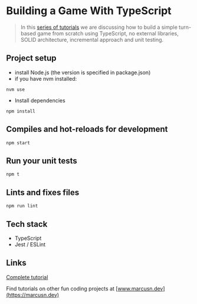 # Building a Game With TypeScript
> In this [series of tutorials](https://medium.com/@gregsolo/gamedev-patterns-and-algorithms-in-action-with-typescript-d29b913858e) we are discussing how to build a simple turn-based game from scratch using TypeScript, no external libraries, SOLID architecture, incremental approach and unit testing.

## Project setup
- install Node.js (the version is specified in package.json)
- if you have nvm installed: 
```
nvm use
```
- Install dependencies
```
npm install
```

## Compiles and hot-reloads for development
```
npm start
```

## Run your unit tests
```
npm t
```
## Lints and fixes files
```
npm run lint
```

## Tech stack
- TypeScript 
- Jest / ESLint

## Links
[Complete tutorial](https://medium.com/@gregsolo/gamedev-patterns-and-algorithms-in-action-with-typescript-d29b913858e)

Find tutorials on other fun coding projects at
[www.marcusn.dev](https://marcusn.dev)
